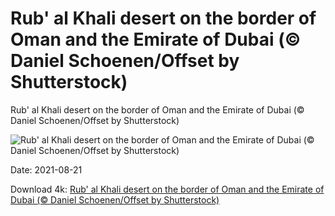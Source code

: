 # Rub' al Khali desert on the border of Oman and the Emirate of Dubai (© Daniel Schoenen/Offset by Shutterstock)

Rub' al Khali desert on the border of Oman and the Emirate of Dubai (© Daniel Schoenen/Offset by Shutterstock)

![Rub' al Khali desert on the border of Oman and the Emirate of Dubai (© Daniel Schoenen/Offset by Shutterstock)](https://bing.com/th?id=OHR.EmptyQuarter_EN-US0636903975_UHD.jpg&w=1024&h=576)

Date: 2021-08-21

Download 4k: [Rub' al Khali desert on the border of Oman and the Emirate of Dubai (© Daniel Schoenen/Offset by Shutterstock)](https://bing.com/th?id=OHR.EmptyQuarter_EN-US0636903975_UHD.jpg)

